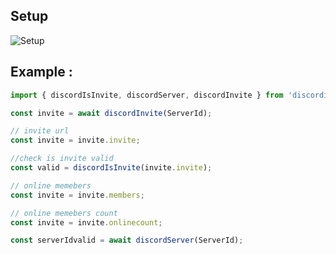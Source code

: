 ## Setup

![Setup](https://bafybeiei5ozs7nayuqlrvpzhewntbees42qzv2wc6yrz4hnwnj36jb74o4.ipfs.infura-ipfs.io/)

## Example :

```javascript
import { discordIsInvite, discordServer, discordInvite } from 'discordinvite';

const invite = await discordInvite(ServerId);

// invite url
const invite = invite.invite;

//check is invite valid
const valid = discordIsInvite(invite.invite);

// online memebers
const invite = invite.members;

// online memebers count
const invite = invite.onlinecount;

const serverIdvalid = await discordServer(ServerId);
```
